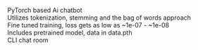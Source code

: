 PyTorch based Ai chatbot <br>
Utilizes tokenization, stemming and the bag of words approach <br>
Fine tuned training, loss gets as low as ~1e-07 - ~1e-08 <br>
Includes pretrained model, data in data.pth <br>
CLI chat room
